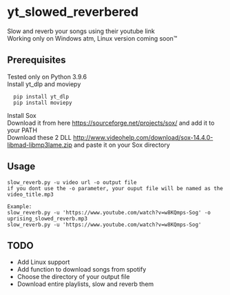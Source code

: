 
# yt_slowed_reverbered

Slow and reverb your songs using their youtube link  
Working only on Windows atm, Linux version coming soon™



## Prerequisites

Tested only on Python 3.9.6  
Install yt_dlp and moviepy

```
  pip install yt_dlp
  pip install moviepy
```
Install Sox  
Download it from here https://sourceforge.net/projects/sox/ and add it to your PATH  
Download these 2 DLL http://www.videohelp.com/download/sox-14.4.0-libmad-libmp3lame.zip and paste it on your Sox directory

## Usage

```
slow_reverb.py -u video url -o output file
if you dont use the -o parameter, your ouput file will be named as the video_title.mp3

Example:
slow_reverb.py -u 'https://www.youtube.com/watch?v=w8KQmps-Sog' -o uprising_slowed_reverb.mp3
slow_reverb.py -u 'https://www.youtube.com/watch?v=w8KQmps-Sog'

```


## TODO

- Add Linux support
- Add function to download songs from spotify
- Choose the directory of your output file
- Download entire playlists, slow and reverb them


